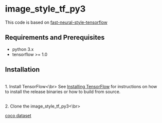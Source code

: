 # image_style_tf_py3

This code is based on [fast-neural-style-tensorflow](https://github.com/hzy46/fast-neural-style-tensorflow)

## Requirements and Prerequisites
- python 3.x
- tensorflow >= 1.0

## Installation

<br>1. Install TensorFlow<\br>
See [Installing TensorFlow](https://www.tensorflow.org/install/) for instructions on how to install the release binaries or how to build from source.

<br>2. Clone the image_style_tf_py3<\br>



[coco dataset](http://pan.baidu.com/s/1c2thNGG)
